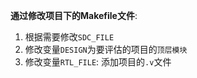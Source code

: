 **通过修改项目下的Makefile文件**:  
1. 根据需要修改`SDC_FILE`  
2. 修改变量`DESIGN`为要评估的项目的`顶层模块`  
3. 修改变量`RTL_FILE`: 添加项目的`.v`文件  
